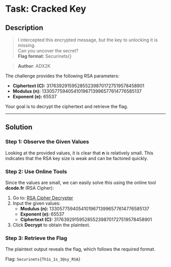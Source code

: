 # Task: Cracked Key

## Description
> I intercepted this encrypted message, but the key to unlocking it is missing.  
> Can you uncover the secret?  
> **Flag format**: Securinets{}
 
> **Author**: ADX2K  

The challenge provides the following RSA parameters:
- **Ciphertext (C):** 31763929159528552398701727519578458901
- **Modulus (n):** 133057759405410196713996577614776585137
- **Exponent (e):** 65537

Your goal is to decrypt the ciphertext and retrieve the flag.

---

## Solution

### Step 1: Observe the Given Values
Looking at the provided values, it is clear that **n** is relatively small. This indicates that the RSA key size is weak and can be factored quickly.

### Step 2: Use Online Tools
Since the values are small, we can easily solve this using the online tool **dcode.fr** (RSA Cipher):

1. Go to: [RSA Cipher Decrypter](https://www.dcode.fr/rsa-cipher)
2. Input the given values:
   - **Modulus (n):** 133057759405410196713996577614776585137
   - **Exponent (e):** 65537
   - **Ciphertext (C):** 31763929159528552398701727519578458901
3. Click **Decrypt** to obtain the plaintext.

### Step 3: Retrieve the Flag
The plaintext output reveals the flag, which follows the required format.

Flag: `Securinets{Th1s_1s_3@sy_RSA}`

